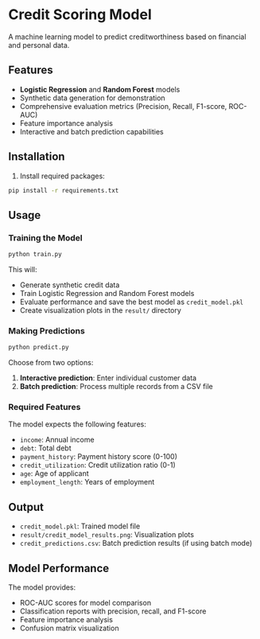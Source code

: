 # Credit Scoring Model

A machine learning model to predict creditworthiness based on financial and personal data.

## Features

- **Logistic Regression** and **Random Forest** models
- Synthetic data generation for demonstration
- Comprehensive evaluation metrics (Precision, Recall, F1-score, ROC-AUC)
- Feature importance analysis
- Interactive and batch prediction capabilities

## Installation

1. Install required packages:
```bash
pip install -r requirements.txt
```

## Usage

### Training the Model

```bash
python train.py
```

This will:
- Generate synthetic credit data
- Train Logistic Regression and Random Forest models
- Evaluate performance and save the best model as `credit_model.pkl`
- Create visualization plots in the `result/` directory

### Making Predictions

```bash
python predict.py
```

Choose from two options:
1. **Interactive prediction**: Enter individual customer data
2. **Batch prediction**: Process multiple records from a CSV file

### Required Features

The model expects the following features:
- `income`: Annual income
- `debt`: Total debt
- `payment_history`: Payment history score (0-100)
- `credit_utilization`: Credit utilization ratio (0-1)
- `age`: Age of applicant
- `employment_length`: Years of employment

## Output

- `credit_model.pkl`: Trained model file
- `result/credit_model_results.png`: Visualization plots
- `credit_predictions.csv`: Batch prediction results (if using batch mode)

## Model Performance

The model provides:
- ROC-AUC scores for model comparison
- Classification reports with precision, recall, and F1-score
- Feature importance analysis
- Confusion matrix visualization
